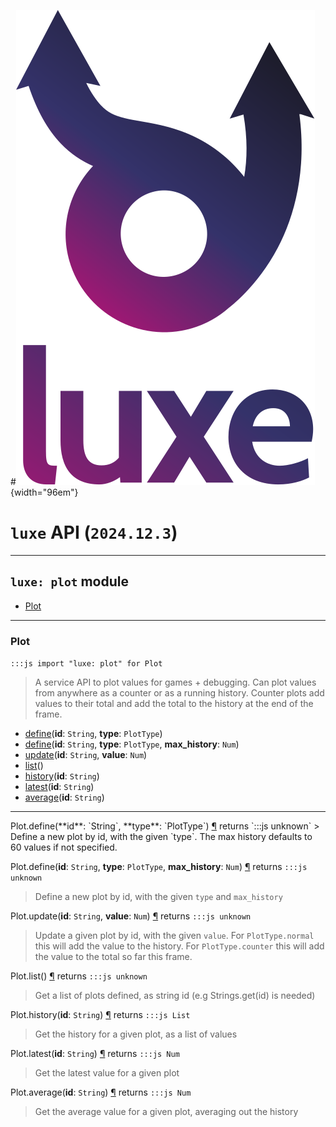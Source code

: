 #![](../../../images/luxe-dark.svg){width="96em"}

# `luxe` API (`2024.12.3`)  


---

## `luxe: plot` module

- [Plot](#plot)   

---

### Plot
`:::js import "luxe: plot" for Plot`
> A service API to plot values for games + debugging.
> Can plot values from anywhere as a counter or as a running history.
> Counter plots add values to their total and add the total to the history at the end of the frame.

- [define](#Plot.define+2)(**id**: `String`, **type**: `PlotType`)
- [define](#Plot.define+3)(**id**: `String`, **type**: `PlotType`, **max_history**: `Num`)
- [update](#Plot.update+2)(**id**: `String`, **value**: `Num`)
- [list](#Plot.list)()
- [history](#Plot.history)(**id**: `String`)
- [latest](#Plot.latest)(**id**: `String`)
- [average](#Plot.average)(**id**: `String`)

<hr/>
<endpoint module="luxe: plot" class="Plot" signature="define(id : String, type : PlotType)"></endpoint>
<signature id="Plot.define+2">Plot.define(**id**: `String`, **type**: `PlotType`)
<a class="headerlink" href="#Plot.define+2" title="Permanent link">¶</a></signature>
<span class='api_ret'>returns</span> `:::js unknown`
> Define a new plot by id, with the given `type`. The max history defaults to 60 values if not specified.   

<endpoint module="luxe: plot" class="Plot" signature="define(id : String, type : PlotType, max_history : Num)"></endpoint>
<signature id="Plot.define+3">Plot.define(**id**: `String`, **type**: `PlotType`, **max_history**: `Num`)
<a class="headerlink" href="#Plot.define+3" title="Permanent link">¶</a></signature>
<span class='api_ret'>returns</span> `:::js unknown`
> Define a new plot by id, with the given `type` and `max_history`   

<endpoint module="luxe: plot" class="Plot" signature="update(id : String, value : Num)"></endpoint>
<signature id="Plot.update+2">Plot.update(**id**: `String`, **value**: `Num`)
<a class="headerlink" href="#Plot.update+2" title="Permanent link">¶</a></signature>
<span class='api_ret'>returns</span> `:::js unknown`
> Update a given plot by id, with the given `value`. 
> For `PlotType.normal` this will add the value to the history.
> For `PlotType.counter` this will add the value to the total so far this frame.   

<endpoint module="luxe: plot" class="Plot" signature="list()"></endpoint>
<signature id="Plot.list">Plot.list()
<a class="headerlink" href="#Plot.list" title="Permanent link">¶</a></signature>
<span class='api_ret'>returns</span> `:::js unknown`
> Get a list of plots defined, as string id (e.g Strings.get(id) is needed)   

<endpoint module="luxe: plot" class="Plot" signature="history(id : String)"></endpoint>
<signature id="Plot.history">Plot.history(**id**: `String`)
<a class="headerlink" href="#Plot.history" title="Permanent link">¶</a></signature>
<span class='api_ret'>returns</span> `:::js List`
> Get the history for a given plot, as a list of values   

<endpoint module="luxe: plot" class="Plot" signature="latest(id : String)"></endpoint>
<signature id="Plot.latest">Plot.latest(**id**: `String`)
<a class="headerlink" href="#Plot.latest" title="Permanent link">¶</a></signature>
<span class='api_ret'>returns</span> `:::js Num`
> Get the latest value for a given plot   

<endpoint module="luxe: plot" class="Plot" signature="average(id : String)"></endpoint>
<signature id="Plot.average">Plot.average(**id**: `String`)
<a class="headerlink" href="#Plot.average" title="Permanent link">¶</a></signature>
<span class='api_ret'>returns</span> `:::js Num`
> Get the average value for a given plot, averaging out the history   


